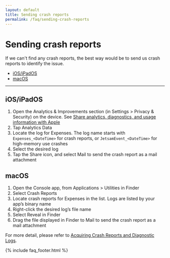 ```yaml
---
layout: default
title: Sending crash reports
permalink: /faq/sending-crash-reports
---
```


# Sending crash reports

If we can't find any crash reports, the best way would be to send us crash reports to identify the issue.

- [iOS/iPadOS](#iosipados)
- [macOS](#macos)

---

## iOS/iPadOS

1. Open the Analytics & Improvements section (in Settings > Privacy & Security) on the device. See [Share analytics, diagnostics, and usage information with Apple](https://support.apple.com/en-us/HT202100)
2. Tap Analytics Data
3. Locate the log for Expenses. The log name starts with `Expenses_<DateTime>` for crash reports, or `JetsamEvent_<DateTime>` for high-memory use crashes
4. Select the desired log
5. Tap the Share icon, and select Mail to send the crash report as a mail attachment

## macOS

1. Open the Console app, from Applications > Utilities in Finder
2. Select Crash Reports
3. Locate crash reports for Expenses in the list. Logs are listed by your app’s binary name
4. Right-click the desired log’s file name
5. Select Reveal in Finder
6. Drag the file displayed in Finder to Mail to send the crash report as a mail attachment

For more detail, please refer to [Acquiring Crash Reports and Diagnostic Logs](https://developer.apple.com/documentation/xcode/acquiring-crash-reports-and-diagnostic-logs#locate-crash-reports-and-memory-logs-on-the-device).

{% include faq_footer.html %}
